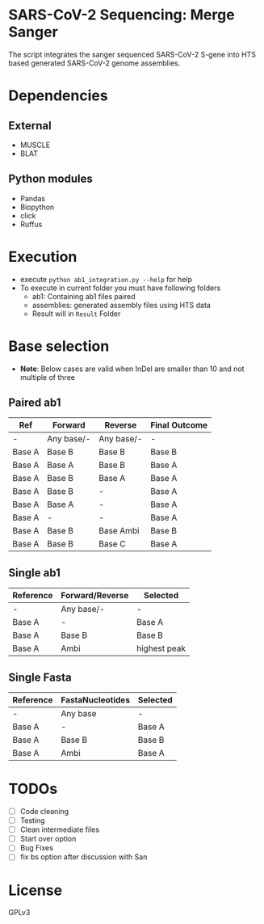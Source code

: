 # SARS-CoV-2 Sequencing: Merge Sanger

The script integrates the sanger sequenced SARS-CoV-2 S-gene into HTS based generated SARS-CoV-2 genome assemblies.


# Dependencies

## External

- MUSCLE
- BLAT

## Python modules

- Pandas
- Biopython
- click
- Ruffus


# Execution

- execute `python ab1_integration.py --help` for help
- To execute in current folder you must have following folders
  - ab1: Containing ab1 files paired
  - assemblies: generated assembly files using HTS data
  - Result will in `Result` Folder


# Base selection

- **Note**: Below cases are valid when InDel are smaller than 10 and not multiple of three 
## Paired ab1

|Ref|Forward|Reverse|Final Outcome|
|---|---|---|---|
|-|Any base/-|Any base/-|-|
|Base A|Base B|Base B|Base B|
|Base A|Base A|Base B|Base A|
|Base A|Base B|Base A|Base A|
|Base A|Base B|-|Base A|
|Base A|Base A|-|Base A|
|Base A|-|-|Base A|
|Base A|Base B|Base Ambi|Base B|
|Base A|Base B|Base C|Base A|




## Single ab1

|Reference|Forward/Reverse|Selected|
|---------|---------------|--------|
|-|Any base/-|-|
|Base A|-|Base A|
|Base A|Base B|Base B|
|Base A|Ambi|highest peak|


## Single Fasta
|Reference|FastaNucleotides|Selected|
|---------|---------------|--------|
|-|Any base|-|
|Base A|-|Base A|
|Base A|Base B|Base B|
|Base A|Ambi|Base A|




# TODOs

- [ ] Code cleaning
- [ ] Testing
- [ ] Clean intermediate files
- [ ] Start over option
- [ ] Bug Fixes
- [ ] fix bs option after discussion with San

# License

GPLv3
